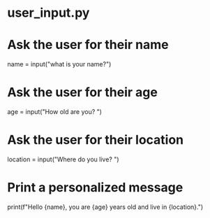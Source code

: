 # user_input.py
# Ask the user for their name
name = input("what is your name?")
# Ask the user for their age
age = input("How old are you? ")
# Ask the user for their location
location = input("Where do you live? ")
# Print a personalized message
print(f"Hello {name}, you are {age} years old and live in {location}.")

